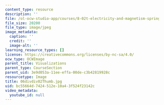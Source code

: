 ```yaml
---
content_type: resource
description: ''
file: /ol-ocw-studio-app/courses/8-02t-electricity-and-magnetism-spring-2005/bc55664d7424512e10a43f524f23142c_06divdiv02Thumb.jpg
file_size: 20200
file_type: image/jpeg
image_metadata:
  caption: ''
  credit: ''
  image-alt: ''
learning_resource_types: []
license: https://creativecommons.org/licenses/by-nc-sa/4.0/
ocw_type: OCWImage
parent_title: Visualizations
parent_type: CourseSection
parent_uid: 3e9d053a-11ee-effa-00de-c3b42819928c
resourcetype: Image
title: 06divdiv02Thumb.jpg
uid: bc55664d-7424-512e-10a4-3f524f23142c
video_metadata:
  youtube_id: null
---
```

